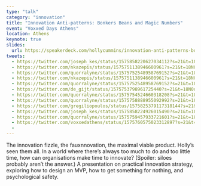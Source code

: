 ```yaml
---
type: "talk"
category: "innovation"
title: "Innovation Anti-patterns: Bonkers Beans and Magic Numbers"
event: "Voxxed Days Athens"
location: Athens
keynote: true
slides:
  url: https://speakerdeck.com/hollycummins/innovation-anti-patterns-bonkers-beans-and-magic-numbers-3048097a-56ab-4c89-87eb-4deab7424fc2
tweets:
  - https://twitter.com/joseph_kes/status/1575858220627034112?s=21&t=18N0u6WpVo-bL18iAnISmA
  - https://twitter.com/nkazepis/status/1575751138946600961?s=21&t=18N0u6WpVo-bL18iAnISmA
  - https://twitter.com/quorralyne/status/1575752548958769152?s=21&t=18N0u6WpVo-bL18iAnISmA
  - https://twitter.com/nkazepis/status/1575751138946600961?s=21&t=18N0u6WpVo-bL18iAnISmA
  - https://twitter.com/quorralyne/status/1575752548958769152?s=21&t=18N0u6WpVo-bL18iAnISmA
  - https://twitter.com/de_gijt/status/1575753798961725440?s=21&t=18N0u6WpVo-bL18iAnISmA
  - https://twitter.com/quorralyne/status/1575754524660318208?s=21&t=18N0u6WpVo-bL18iAnISmA
  - https://twitter.com/quorralyne/status/1575758888955092992?s=21&t=18N0u6WpVo-bL18iAnISmA
  - https://twitter.com/gregiliopoulos/status/1575825379117318144?s=21&t=18N0u6WpVo-bL18iAnISmA
  - https://twitter.com/joseph_kes/status/1575858224926015490?s=21&t=18N0u6WpVo-bL18iAnISmA
  - https://twitter.com/quorralyne/status/1575759457933721601?s=21&t=18N0u6WpVo-bL18iAnISmA
  - https://twitter.com/voxxedathens/status/1575760575023312897?s=21&t=18N0u6WpVo-bL18iAnISmA
  - 
---
```

The innovation fizzle, the fauxnnovation, the maximal viable product. Holly’s seen them all. 
 In a world where there’s always too much to do and too little time, how can organisations make time to innovate? 
 (Spoiler: siloes probably aren’t the answer.) 
 A presentation on practical innovation strategy, exploring how to design an MVP, how to get something for nothing, and psychological safety. 